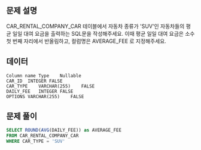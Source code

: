 ## 문제 설명

CAR_RENTAL_COMPANY_CAR 테이블에서 자동차 종류가 'SUV'인 자동차들의 평균 일일 대여 요금을 출력하는 SQL문을 작성해주세요. 이때 평균 일일 대여 요금은 소수 첫 번째 자리에서 반올림하고, 컬럼명은 AVERAGE_FEE 로 지정해주세요.

## 데이터

```
Column name	Type	Nullable
CAR_ID	INTEGER	FALSE
CAR_TYPE	VARCHAR(255)	FALSE
DAILY_FEE	INTEGER	FALSE
OPTIONS	VARCHAR(255)	FALSE
```

## 문제 풀이

```sql
SELECT ROUND(AVG(DAILY_FEE)) as AVERAGE_FEE
FROM CAR_RENTAL_COMPANY_CAR
WHERE CAR_TYPE = 'SUV'
```
